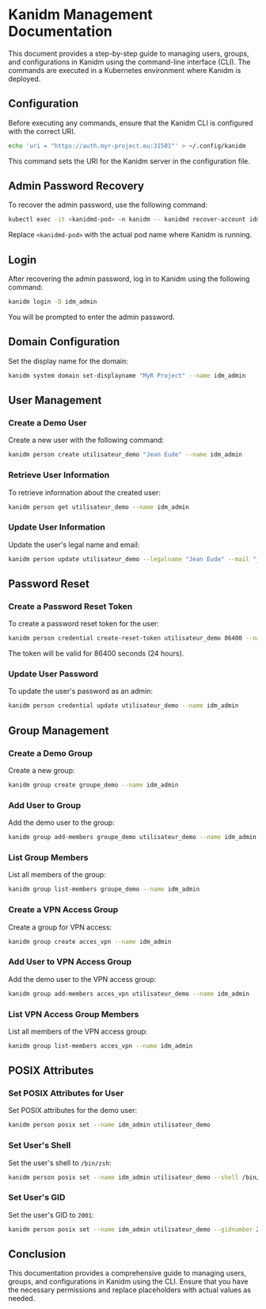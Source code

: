 # Kanidm Management Documentation

This document provides a step-by-step guide to managing users, groups, and configurations in Kanidm using the command-line interface (CLI). The commands are executed in a Kubernetes environment where Kanidm is deployed.

## Configuration

Before executing any commands, ensure that the Kanidm CLI is configured with the correct URI.

```bash
echo 'uri = "https://auth.myr-project.eu:31501"' > ~/.config/kanidm
```

This command sets the URI for the Kanidm server in the configuration file.

## Admin Password Recovery

To recover the admin password, use the following command:

```bash
kubectl exec -it <kanidmd-pod> -n kanidm -- kanidmd recover-account idm_admin
```

Replace `<kanidmd-pod>` with the actual pod name where Kanidm is running.

## Login

After recovering the admin password, log in to Kanidm using the following command:

```bash
kanidm login -D idm_admin
```

You will be prompted to enter the admin password.

## Domain Configuration

Set the display name for the domain:

```bash
kanidm system domain set-displayname "MyR Project" --name idm_admin
```

## User Management

### Create a Demo User

Create a new user with the following command:

```bash
kanidm person create utilisateur_demo "Jean Eude" --name idm_admin
```

### Retrieve User Information

To retrieve information about the created user:

```bash
kanidm person get utilisateur_demo --name idm_admin
```

### Update User Information

Update the user's legal name and email:

```bash
kanidm person update utilisateur_demo --legalname "Jean Eude" --mail "jean.eude@myr-project.eu" --name idm_admin
```

## Password Reset

### Create a Password Reset Token

To create a password reset token for the user:

```bash
kanidm person credential create-reset-token utilisateur_demo 86400 --name idm_admin
```

The token will be valid for 86400 seconds (24 hours).

### Update User Password

To update the user's password as an admin:

```bash
kanidm person credential update utilisateur_demo --name idm_admin
```

## Group Management

### Create a Demo Group

Create a new group:

```bash
kanidm group create groupe_demo --name idm_admin
```

### Add User to Group

Add the demo user to the group:

```bash
kanidm group add-members groupe_demo utilisateur_demo --name idm_admin
```

### List Group Members

List all members of the group:

```bash
kanidm group list-members groupe_demo --name idm_admin
```

### Create a VPN Access Group

Create a group for VPN access:

```bash
kanidm group create acces_vpn --name idm_admin
```

### Add User to VPN Access Group

Add the demo user to the VPN access group:

```bash
kanidm group add-members acces_vpn utilisateur_demo --name idm_admin
```

### List VPN Access Group Members

List all members of the VPN access group:

```bash
kanidm group list-members acces_vpn --name idm_admin
```

## POSIX Attributes

### Set POSIX Attributes for User

Set POSIX attributes for the demo user:

```bash
kanidm person posix set --name idm_admin utilisateur_demo
```

### Set User's Shell

Set the user's shell to `/bin/zsh`:

```bash
kanidm person posix set --name idm_admin utilisateur_demo --shell /bin/zsh
```

### Set User's GID

Set the user's GID to `2001`:

```bash
kanidm person posix set --name idm_admin utilisateur_demo --gidnumber 2001
```

## Conclusion

This documentation provides a comprehensive guide to managing users, groups, and configurations in Kanidm using the CLI. Ensure that you have the necessary permissions and replace placeholders with actual values as needed.

